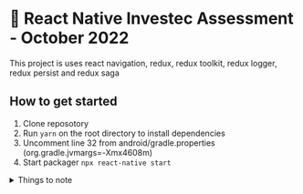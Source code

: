# 🚀 React Native Investec Assessment - October 2022

This project is uses react navigation, redux, redux toolkit, redux logger, redux persist and redux saga

## How to get started

1. Clone reposotory 
2. Run `yarn` on the root directory to install dependencies
3. Uncomment line 32 from android/gradle.properties  (org.gradle.jvmargs=-Xmx4608m)
4. Start packager `npx react-native start`



<details>
  <summary>Things to note</summary>

  I used an old project of mine as a boilerplate. I struggled with the newer version a little.
  Please don't mind the "kwikBite" and some libs that might not be of use:]
  ### What I still need to do
  1. Path resolution
  2. More unit tests
  3. Move code to a new clean
   
  ### There are sections I would have done differently, but could not due to time constraints

  - Build the SwipeButton component from scratch
  - Use localisation for strings and possible translation
  
</details>
